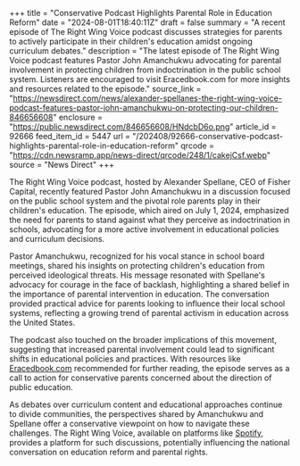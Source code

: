 +++
title = "Conservative Podcast Highlights Parental Role in Education Reform"
date = "2024-08-01T18:40:11Z"
draft = false
summary = "A recent episode of The Right Wing Voice podcast discusses strategies for parents to actively participate in their children's education amidst ongoing curriculum debates."
description = "The latest episode of The Right Wing Voice podcast features Pastor John Amanchukwu advocating for parental involvement in protecting children from indoctrination in the public school system. Listeners are encouraged to visit Eracedbook.com for more insights and resources related to the episode."
source_link = "https://newsdirect.com/news/alexander-spellanes-the-right-wing-voice-podcast-features-pastor-john-amanchukwu-on-protecting-our-children-846656608"
enclosure = "https://public.newsdirect.com/846656608/HNdcbD6o.png"
article_id = 92666
feed_item_id = 5447
url = "/202408/92666-conservative-podcast-highlights-parental-role-in-education-reform"
qrcode = "https://cdn.newsramp.app/news-direct/qrcode/248/1/cakejCsf.webp"
source = "News Direct"
+++

<p>The Right Wing Voice podcast, hosted by Alexander Spellane, CEO of Fisher Capital, recently featured Pastor John Amanchukwu in a discussion focused on the public school system and the pivotal role parents play in their children's education. The episode, which aired on July 1, 2024, emphasized the need for parents to stand against what they perceive as indoctrination in schools, advocating for a more active involvement in educational policies and curriculum decisions.</p><p>Pastor Amanchukwu, recognized for his vocal stance in school board meetings, shared his insights on protecting children's education from perceived ideological threats. His message resonated with Spellane's advocacy for courage in the face of backlash, highlighting a shared belief in the importance of parental intervention in education. The conversation provided practical advice for parents looking to influence their local school systems, reflecting a growing trend of parental activism in education across the United States.</p><p>The podcast also touched on the broader implications of this movement, suggesting that increased parental involvement could lead to significant shifts in educational policies and practices. With resources like <a href='https://Eracedbook.com' rel='nofollow' target='_blank'>Eracedbook.com</a> recommended for further reading, the episode serves as a call to action for conservative parents concerned about the direction of public education.</p><p>As debates over curriculum content and educational approaches continue to divide communities, the perspectives shared by Amanchukwu and Spellane offer a conservative viewpoint on how to navigate these challenges. The Right Wing Voice, available on platforms like <a href='https://Spotify.com' rel='nofollow' target='_blank'>Spotify</a>, provides a platform for such discussions, potentially influencing the national conversation on education reform and parental rights.</p>
